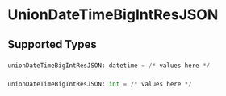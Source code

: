# UnionDateTimeBigIntResJSON


## Supported Types

### 

```python
unionDateTimeBigIntResJSON: datetime = /* values here */
```

### 

```python
unionDateTimeBigIntResJSON: int = /* values here */
```

